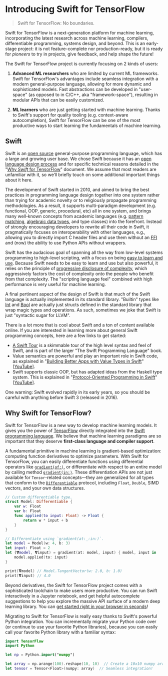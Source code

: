 # Introducing Swift for TensorFlow

> Swift for TensorFlow: No boundaries.

Swift for TensorFlow is a next-generation platform for machine learning,
incorporating the latest research across machine learning, compilers,
differentiable programming, systems design, and beyond. This is an early-stage
project: it is not feature-complete nor production-ready, but it is ready for
_pioneers_ to try in projects, give feedback, and help shape the future!

The Swift for TensorFlow project is currently focusing on 2 kinds of users:

1.  **Advanced ML researchers** who are limited by current ML frameworks. Swift
    for TensorFlow's advantages include seamless integration with a modern
    general-purpose language, allowing for more dynamic and sophisticated
    models. Fast abstractions can be developed in "user-space" (as opposed to in
    C/C++, aka "framework-space"), resulting in modular APIs that can be easily
    customized.

2.  **ML learners** who are just getting started with machine learning. Thanks
    to Swift's support for quality tooling (e.g. context-aware autocompletion),
    Swift for TensorFlow can be one of the most productive ways to start
    learning the fundamentals of machine learning.

## Swift

Swift is an [open source](https://swift.org/) general-purpose programming language, which has a 
large and growing user base.  We chose Swift because it has an
[open language design process](https://github.com/apple/swift-evolution) and for specific technical 
reasons detailed in the 
"[Why *Swift* for TensorFlow](https://github.com/BradLarson/swift/blob/main/docs/WhySwiftForTensorFlow.md)"
document.  We assume that most readers are unfamiliar with it, so we’ll briefly touch on some 
additional important things about it here.

The development of Swift started in 2010, and aimed to bring the best practices in programming 
language design together into one system rather than trying for academic novelty or to religiously 
propagate programming methodologies.  As a result, it supports multi-paradigm development (e.g. 
functional, OOP, generic, procedural, etc) all in one system,  and brings many well-known concepts 
from academic languages (e.g.
[pattern matching](http://alisoftware.github.io/swift/pattern-matching/2016/03/27/pattern-matching-1/), 
[algebraic data types](https://developer.apple.com/library/content/documentation/Swift/Conceptual/Swift_Programming_Language/Enumerations.html),
and type classes) into the forefront.  Instead of strongly encouraging developers to rewrite all 
their code in Swift, it pragmatically focuses on interoperability with other languages, e.g., 
allowing you to directly import C header files and use them without an 
[FFI](https://en.wikipedia.org/wiki/Foreign_function_interface) and (now) the ability to use Python 
APIs without wrappers.

Swift has the audacious goal of spanning all the way from low-level systems programming to 
high-level scripting, with a focus on being
[easy to learn and use](https://www.apple.com/swift/playgrounds/). 
Because Swift needs to be easy to learn and use but also powerful, it relies on the principle of 
[progressive disclosure of complexity](https://www.nngroup.com/articles/progressive-disclosure/), 
which aggressively factors the cost of complexity onto the people who benefit from that complexity. 
The "scripting language feel" combined with high performance is very useful for machine learning.

A final pertinent aspect of the design of Swift is that much of the Swift language is actually 
implemented in its standard library.  "Builtin" types like 
[Int](https://developer.apple.com/documentation/swift/int) and 
[Bool](https://developer.apple.com/documentation/swift/bool) are actually just structs defined in 
the standard library that wrap magic types and operations.  As such, sometimes we joke that Swift 
is just "syntactic sugar for LLVM".

There is a lot more that is cool about Swift and a ton of content available online.  If you are 
interested in learning more about general Swift programming concepts, here are a few links to get 
started:

 - [A Swift Tour](https://developer.apple.com/library/content/documentation/Swift/Conceptual/Swift_Programming_Language/GuidedTour.html) is a skimmable tour of the high level syntax and feel of Swift, and is part of the larger "The Swift Programming Language" book.
 - Value semantics are powerful and play an important role in Swift code, as explained in "[Building Better Apps with Value Types in Swift](https://developer.apple.com/videos/play/wwdc2015/414/)" [[YouTube](https://www.youtube.com/watch?v=av4i3x-aZbM)].
 - Swift supports classic OOP, but has adapted ideas from the Haskell type system.  This is explained in "[Protocol-Oriented Programming in Swift](https://developer.apple.com/videos/play/wwdc2015/408/)" [[YouTube](https://www.youtube.com/watch?v=g2LwFZatfTI)].

One warning: Swift evolved rapidly in its early years, so you should be careful with anything 
before Swift 3 (released in 2016).

## Why Swift for TensorFlow?

Swift for TensorFlow is a new way to develop machine learning models. It
gives you the power of
[TensorFlow](https://www.tensorflow.org) directly integrated into the
[Swift programming language](https://swift.org/about). We believe that
machine learning paradigms are so important that they deserve
**first-class language and compiler support**.

A fundamental primitive in machine learning is gradient-based optimization:
computing function derivatives to optimize parameters. With Swift for
TensorFlow, you can easily differentiate functions using differential
operators like [`gradient(of:)`](https://www.tensorflow.org/swift/api_docs/Functions#/s:10TensorFlow8gradient2of15CotangentVectorQzxcq_xc_tAA14DifferentiableRzSFR_AaFR_AdaFPQy_Rs_r0_lF), or differentiate with respect to an entire
model by calling method [`gradient(in:)`](https://www.tensorflow.org/swift/api_docs/Protocols/Differentiable#/s:10TensorFlow14DifferentiablePAAE8gradient2in15CotangentVectorQzqd__xXE_tSFRd__AaBRd__AfCQyd__Rsd__lF). These differentiation APIs
are not just available for `Tensor`-related concepts—they are
generalized for all types that conform to the [`Differentiable`](https://www.tensorflow.org/swift/api_docs/Protocols/Differentiable)
protocol, including `Float`, `Double`, SIMD vectors, and your own data
structures.

```swift
// Custom differentiable type.
struct Model: Differentiable {
    var w: Float
    var b: Float
    func applied(to input: Float) -> Float {
        return w * input + b
    }
}

// Differentiate using `gradient(at:_:in:)`.
let model = Model(w: 4, b: 3)
let input: Float = 2
let (𝛁model, 𝛁input) = gradient(at: model, input) { model, input in
    model.applied(to: input)
}

print(𝛁model) // Model.TangentVector(w: 2.0, b: 1.0)
print(𝛁input) // 4.0
```

Beyond derivatives, the Swift for TensorFlow project comes with a sophisticated toolchain
to make users more productive. You can run Swift interactively in a Jupyter
notebook, and get helpful autocomplete suggestions to help you explore the
massive API surface of a modern deep learning library. You can [get started
right in your browser in
seconds](https://colab.research.google.com/github/tensorflow/swift/blob/main/docs/site/tutorials/model_training_walkthrough.ipynb)!

Migrating to Swift for TensorFlow is really easy thanks to Swift's powerful
Python integration. You can incrementally migrate your Python code over (or
continue to use your favorite Python libraries), because you can easily call
your favorite Python library with a familiar syntax:

```swift
import TensorFlow
import Python

let np = Python.import("numpy")

let array = np.arange(100).reshape(10, 10)  // Create a 10x10 numpy array.
let tensor = Tensor<Float>(numpy: array)  // Seamless integration!
```
